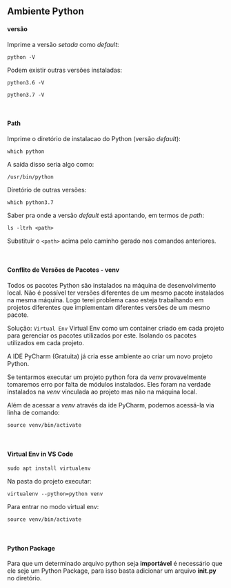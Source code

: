 ## Ambiente Python

#### versão
Imprime a versão _setada_ como _default_:
```
python -V
``` 

Podem existir outras versões instaladas:
```
python3.6 -V
``` 
```
python3.7 -V
``` 

<br>

#### Path 
Imprime o diretório de instalacao do Python (versão _default_):
```
which python
``` 
A saída disso seria algo como:
```
/usr/bin/python
```

Diretório de outras versões:
```
which python3.7
``` 

Saber pra onde a versão _default_ está apontando, em termos de _path_:
```
ls -ltrh <path>
``` 
Substituir o `<path>` acima pelo caminho gerado nos comandos anteriores.


<br>

#### Conflito de Versões de Pacotes - venv
Todos os pacotes Python são instalados na máquina de desenvolvimento local. Não é possível ter versões diferentes de um mesmo pacote instalados na mesma máquina. Logo terei problema caso esteja trabalhando em projetos diferentes que implementam diferentes versões de um mesmo pacote. 

Solução: `Virtual Env`
Virtual Env como um container criado em cada projeto para gerenciar os pacotes utilizados por este. Isolando os pacotes utilizados em cada projeto.

A IDE PyCharm (Gratuita) já cria esse ambiente ao criar um novo projeto Python.

Se tentarmos executar um projeto python fora da _venv_ provavelmente tomaremos erro por falta de módulos instalados. Eles foram na verdade instalados na _venv_ vinculada ao projeto mas não na máquina local.

Além de acessar a _venv_ através da ide PyCharm, podemos acessá-la via linha de comando:
```
source venv/bin/activate
```
<br>


#### Virtual Env in VS Code
```
sudo apt install virtualenv
```
Na pasta do projeto executar:
```
virtualenv --python=python venv
```
Para entrar no modo virtual env:
```
source venv/bin/activate
```

<br>

#### Python Package 
Para que um determinado arquivo python seja **importável** é necessário que ele seje um Python Package, para isso basta adicionar um arquivo **__init__.py** no diretório.

